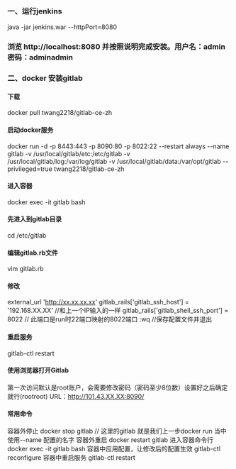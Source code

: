 ### 一、运行jenkins
java -jar jenkins.war --httpPort=8080
### 浏览 http://localhost:8080 并按照说明完成安装。用户名：admin 密码：adminadmin

### 二、docker 安装gitlab
#### 下载
docker pull twang2218/gitlab-ce-zh
#### 启动docker服务
docker run -d -p 8443:443 -p 8090:80 -p 8022:22 --restart always --name gitlab -v /usr/local/gitlab/etc:/etc/gitlab -v /usr/local/gitlab/log:/var/log/gitlab -v /usr/local/gitlab/data:/var/opt/gitlab --privileged=true twang2218/gitlab-ce-zh
#### 进入容器
docker exec -it gitlab bash
#### 先进入到gitlab目录
cd /etc/gitlab   
#### 编辑gitlab.rb文件  
vim gitlab.rb
#### 修改
external_url 'http://xx.xx.xx.xx'
gitlab_rails['gitlab_ssh_host'] = '192.168.XX.XX' //和上一个IP输入的一样
gitlab_rails['gitlab_shell_ssh_port'] = 8022 // 此端口是run时22端口映射的8022端口
:wq //保存配置文件并退出
#### 重启服务
gitlab-ctl restart
#### 使用浏览器打开Gitlab
第一次访问默认是root账户，会需要修改密码（密码至少8位数）设置好之后确定就行(rootroot)
URL：http://101.43.XX.XX:8090/
#### 常用命令
容器外停止
docker stop gitlab   // 这里的gitlab 就是我们上一步docker run 当中使用--name 配置的名字
容器外重启
docker restart gitlab
进入容器命令行
docker exec -it gitlab bash
容器中应用配置，让修改后的配置生效
gitlab-ctl reconfigure
容器中重启服务
gitlab-ctl restart